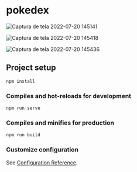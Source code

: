 # pokedex
![Captura de tela 2022-07-20 145141](https://user-images.githubusercontent.com/71606861/180053133-a5ef9722-1687-4788-a059-e774911693dd.png)

![Captura de tela 2022-07-20 145418](https://user-images.githubusercontent.com/71606861/180053280-bb6f818f-8bbd-4955-9714-a962f5ad4165.png)

![Captura de tela 2022-07-20 145436](https://user-images.githubusercontent.com/71606861/180053294-51a07aa5-90b4-47e3-ac55-8eafcc6fbadc.png)

## Project setup
```
npm install
```

### Compiles and hot-reloads for development
```
npm run serve
```

### Compiles and minifies for production
```
npm run build
```

### Customize configuration
See [Configuration Reference](https://cli.vuejs.org/config/).
